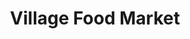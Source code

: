 ---
title: "Village Food Market"
url: /grosse-pointe-farms/village-food-market/
shop: Lebensmittel
---
